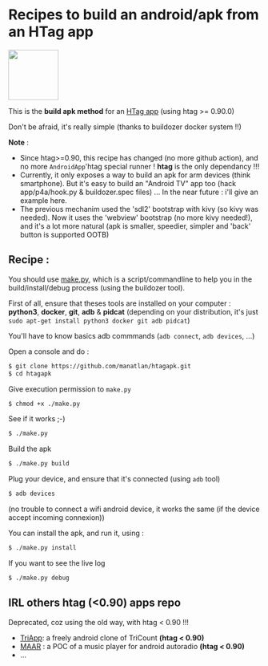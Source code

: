 # Recipes to build an android/apk from an HTag app

<img src="app/htag.png" width="100" height="100">

This is the **build apk method** for an [HTag app](https://github.com/manatlan/htag) (using htag >= 0.90.0)

Don't be afraid, it's really simple (thanks to buildozer docker system !!)

**Note** : 

 - Since htag>=0.90, this recipe has changed (no more github action), and no more `AndroidApp`'htag special runner ! **htag** is the only dependancy !!!
 - Currently, it only exposes a way to build an apk for arm devices (think smartphone). But it's easy to build an "Android TV" app too (hack app/p4a/hook.py & buildozer.spec files) ... In the near future : i'll give an example here.
 - The previous mechanim used the 'sdl2' bootstrap with kivy (so kivy was needed). Now it uses the 'webview' bootstrap (no more kivy needed!), and it's a lot more natural (apk is smaller, speedier, simpler and 'back' button is supported OOTB)


## Recipe :

You should use [make.py](make.md), which is a script/commandline to help you in the build/install/debug process (using the buildozer tool).

First of all, ensure that theses tools are installed on your computer :
**python3**, **docker**, **git**, **adb** & **pidcat** (depending on your distribution, it's just `sudo apt-get install python3 docker git adb pidcat`)

You'll have to know basics adb commmands (`adb connect`, `adb devices`, ...)

Open a console and do :
```bash
$ git clone https://github.com/manatlan/htagapk.git
$ cd htagapk
```

Give execution permission to `make.py`
```bash
$ chmod +x ./make.py
```

See if it works ;-)
```bash
$ ./make.py
```

Build the apk
```bash
$ ./make.py build
```

Plug your device, and ensure that it's connected (using `adb` tool)
```bash
$ adb devices
```
(no trouble to connect a wifi android device, it works the same (if the device accept incoming connexion))

You can install the apk, and run it, using :
```bash
$ ./make.py install
```

If you want to see the live log
```bash
$ ./make.py debug
```



## IRL others htag (<0.90) apps repo

Deprecated, coz using the old way, with htag < 0.90 !!!

 - [TriApp](https://github.com/manatlan/TriApp): a freely android clone of TriCount **(htag < 0.90)**
 - [MAAR](https://github.com/manatlan/maar) : a POC of a music player for android autoradio **(htag < 0.90)**
 - ...

